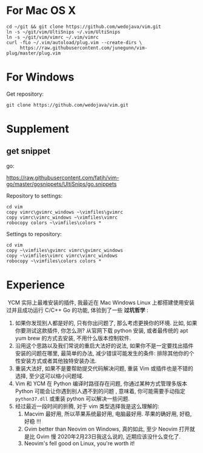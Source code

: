# For Mac OS X

```
cd ~/git && git clone https://github.com/wedojava/vim.git
ln -s ~/git/vim/UltiSnips ~/.vim/UltiSnips
ln -s ~/git/vim/vimrc ~/.vim/vimrc
curl -fLo ~/.vim/autoload/plug.vim --create-dirs \
     https://raw.githubusercontent.com/junegunn/vim-plug/master/plug.vim
```



# For Windows

Get repository:

```
git clone https://github.com/wedojava/vim.git
```

# Supplement

## get snippet

go:

https://raw.githubusercontent.com/fatih/vim-go/master/gosnippets/UltiSnips/go.snippets


Repository to settings:

```
cd vim
copy vimrc\gvimrc_windows ~\vimfiles\gvimrc
copy vimrc\vimrc_windows ~\vimfiles\vimrc
robocopy colors ~\vimfiles\colors *
```



Settings to repository:

```
cd vim
copy ~\vimfiles\gvimrc vimrc\gvimrc_windows
copy ~\vimfiles\vimrc vimrc\vimrc_windows
robocopy ~\vimfiles\colors colors *
```



# Experience



​        YCM 实际上最难安装的插件, 我最近在 Mac Windows Linux 上都搭建使用安装过并且成功运行 C/C++ Go 的功能, 体验到了一些 **过坑哲学** :

1. 如果你发现别人都是好的, 只有你出问题了, 那么考虑更换你的环境. 比如, 如果你要测试这款插件, 你怎么测? 从官网下载 python 安装, 或者最传统的 apt yum brew 的方式去安装, 不用什么版本控制软件.
2. 沿用这个思路以及我们常说的重启大法好的说法, 如果你不是一定要找出插件安装的问题在哪里, 最简单的办法, 减少错误可能发生的条件: 排除其他你的个性安装方式或者其他独特安装办法.
3. 重装大法好, 如果不是要帮助提交代码解决问题, 重装 Vim 或插件也是不错的选择, 至少这可以缩小问题域.
4. Vim 和 YCM 在 Python 编译时路径存在问题, 你通过某种方式管理多版本 Python 可能会让你遇到别人遇不到的问题 , 意味着, 你可能需要手动指定 `python37.dll` 或重装 python 可以解决一些问题.
5. 经过最近一段时间的折腾, 对于 vim 类型选择我是这么理解的:
   1. Macvim 最好用, 所以苹果系统最好用, 电脑最好用. 苹果的确好用, 好稳, 好稳 !!!
   2. Gvim better than Neovim on Windows, 真的如此, 至少 Neovim 打开就是比 Gvim 慢 2020年2月23日我这么说的, 近期应该没什么变化了.
   3.  Neovim's fell good on Linux, you're worth it!
